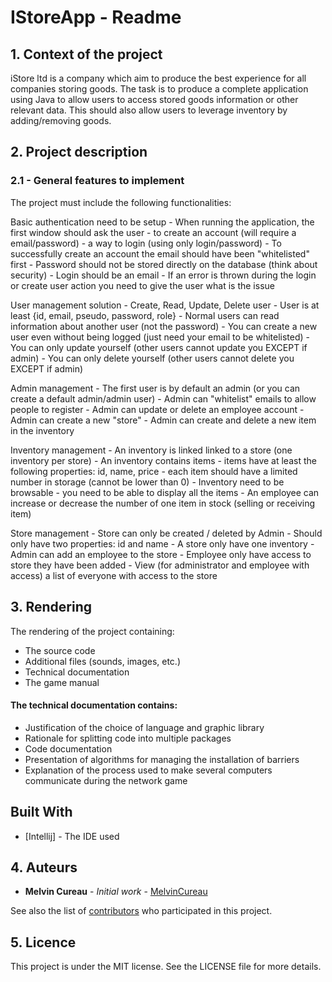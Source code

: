 # IStoreApp - Readme

## 1. Context of the project

iStore ltd is a company which aim to produce the best experience for all companies storing goods.
The task is to produce a complete application using Java to allow users to access stored goods information or other relevant data. This should also allow users to leverage inventory by adding/removing goods.


## 2. Project description

### 2.1 - General features to implement
The project must include the following functionalities:

Basic authentication need to be setup
    - When running the application, the first window should ask the user
      - to create an account (will require a email/password)
      - a way to login (using only login/password)
    - To successfully create an account the email should have been "whitelisted" first
    - Password should not be stored directly on the database (think about security)
    - Login should be an email
    - If an error is thrown during the login or create user action you need to give the user what is the issue
      
User management solution
    - Create, Read, Update, Delete user
    - User is at least {id, email, pseudo, password, role}
    - Normal users can read information about another user (not the password)
    - You can create a new user even without being logged (just need your email to be whitelisted)
    - You can only update yourself (other users cannot update you EXCEPT if admin)
    - You can only delete yourself (other users cannot delete you EXCEPT if admin)
    
Admin management
    - The first user is by default an admin (or you can create a default admin/admin user)
    - Admin can "whitelist" emails to allow people to register
    - Admin can update or delete an employee account
    - Admin can create a new "store"
    - Admin can create and delete a new item in the inventory
    
Inventory management
    - An inventory is linked linked to a store (one inventory per store)
    - An inventory contains items
      - items have at least the following properties: id, name, price
      - each item should have a limited number in storage (cannot be lower than 0)
    - Inventory need to be browsable - you need to be able to display all the items
    - An employee can increase or decrease the number of one item in stock (selling or receiving item)
    
Store management
    - Store can only be created / deleted by Admin
    - Should only have two properties: id and name
    - A store only have one inventory
    - Admin can add an employee to the store
      - Employee only have access to store they have been added
    - View (for administrator and employee with access) a list of everyone with access to the store


## 3. Rendering

The rendering of the project containing:
- The source code
- Additional files (sounds, images, etc.)
- Technical documentation
- The game manual


#### The technical documentation contains:

- Justification of the choice of language and graphic library
- Rationale for splitting code into multiple packages
- Code documentation
- Presentation of algorithms for managing the installation of barriers
- Explanation of the process used to make several computers communicate during the network game


## Built With

* [Intellij] - The IDE used


## 4. Auteurs

* **Melvin Cureau** - *Initial work* - [MelvinCureau](https://github.com/MelvinCr1)

See also the list of [contributors](https://github.com/MelvinCr1/2JAVA_IStoreApp/contributors) who participated in this project.


## 5. Licence

This project is under the MIT license. See the LICENSE file for more details.
